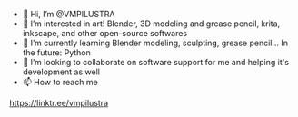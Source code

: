 - 👋 Hi, I’m @VMPILUSTRA
- 👀 I’m interested in art! Blender, 3D modeling and grease pencil, krita, inkscape, and other open-source softwares
- 🌱 I’m currently learning Blender modeling, sculpting, grease pencil... In the future: Python
- 💞️ I’m looking to collaborate on software support for me and helping it's development as well
- 📫 How to reach me 

https://linktr.ee/vmpilustra

<!---
VMPILUSTRA/VMPILUSTRA is a ✨ special ✨ repository because its `README.md` (this file) appears on your GitHub profile.
You can click the Preview link to take a look at your changes.
--->
